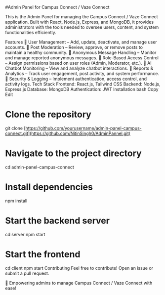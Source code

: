 #Admin Panel for Campus Connect / Vaze Connect


This is the Admin Panel for managing the Campus Connect / Vaze Connect application. Built with React, Node.js, Express, and MongoDB, it provides administrators with the tools needed to oversee users, content, and system functionalities efficiently.

Features
🔹 User Management – Add, update, deactivate, and manage user accounts.
🔹 Post Moderation – Review, approve, or remove posts to maintain a healthy community.
🔹 Anonymous Message Handling – Monitor and manage reported anonymous messages.
🔹 Role-Based Access Control – Assign permissions based on user roles (Admin, Moderator, etc.).
🔹 AI Chatbot Monitoring – View and analyze chatbot interactions.
🔹 Reports & Analytics – Track user engagement, post activity, and system performance.
🔹 Security & Logging – Implement authentication, access control, and activity logs.
Tech Stack
Frontend: React.js, Tailwind CSS
Backend: Node.js, Express.js
Database: MongoDB
Authentication: JWT
Installation
bash
Copy
Edit
# Clone the repository
git clone [https://github.com/yourusername/admin-panel-campus-connect.git](https://github.com/NitinSingh0/AdminPannel.git)

# Navigate to the project directory
cd admin-panel-campus-connect

# Install dependencies
npm install

# Start the backend server
cd server
npm start

# Start the frontend
cd client
npm start
Contributing
Feel free to contribute! Open an issue or submit a pull request.


🚀 Empowering admins to manage Campus Connect / Vaze Connect with ease!

